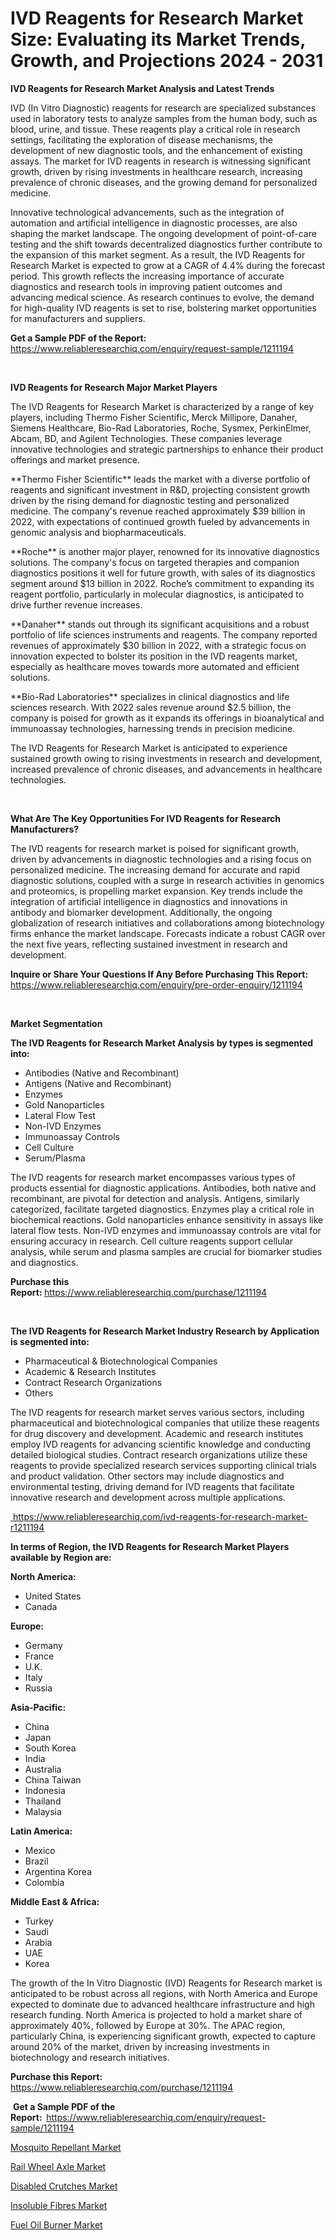 <p><h1>IVD Reagents for Research Market Size: Evaluating its Market Trends, Growth, and Projections 2024 - 2031</h1></p><p><strong>IVD Reagents for Research Market Analysis and Latest Trends</strong></p>
<p><p>IVD (In Vitro Diagnostic) reagents for research are specialized substances used in laboratory tests to analyze samples from the human body, such as blood, urine, and tissue. These reagents play a critical role in research settings, facilitating the exploration of disease mechanisms, the development of new diagnostic tools, and the enhancement of existing assays. The market for IVD reagents in research is witnessing significant growth, driven by rising investments in healthcare research, increasing prevalence of chronic diseases, and the growing demand for personalized medicine.</p><p>Innovative technological advancements, such as the integration of automation and artificial intelligence in diagnostic processes, are also shaping the market landscape. The ongoing development of point-of-care testing and the shift towards decentralized diagnostics further contribute to the expansion of this market segment. As a result, the IVD Reagents for Research Market is expected to grow at a CAGR of 4.4% during the forecast period. This growth reflects the increasing importance of accurate diagnostics and research tools in improving patient outcomes and advancing medical science. As research continues to evolve, the demand for high-quality IVD reagents is set to rise, bolstering market opportunities for manufacturers and suppliers.</p></p>
<p><strong>Get a Sample PDF of the Report:&nbsp;</strong> <a href="https://www.reliableresearchiq.com/enquiry/request-sample/1211194?utm_campaign=1123&utm_medium=2&utm_source=Github&utm_content=ia&utm_term=16122024&utm_id=ivd-reagents-for-research">https://www.reliableresearchiq.com/enquiry/request-sample/1211194</a></p>
<p>&nbsp;</p>
<p><strong>IVD Reagents for Research Major Market Players</strong></p>
<p><p>The IVD Reagents for Research Market is characterized by a range of key players, including Thermo Fisher Scientific, Merck Millipore, Danaher, Siemens Healthcare, Bio-Rad Laboratories, Roche, Sysmex, PerkinElmer, Abcam, BD, and Agilent Technologies. These companies leverage innovative technologies and strategic partnerships to enhance their product offerings and market presence.</p><p>**Thermo Fisher Scientific** leads the market with a diverse portfolio of reagents and significant investment in R&D, projecting consistent growth driven by the rising demand for diagnostic testing and personalized medicine. The company's revenue reached approximately $39 billion in 2022, with expectations of continued growth fueled by advancements in genomic analysis and biopharmaceuticals.</p><p>**Roche** is another major player, renowned for its innovative diagnostics solutions. The company's focus on targeted therapies and companion diagnostics positions it well for future growth, with sales of its diagnostics segment around $13 billion in 2022. Roche’s commitment to expanding its reagent portfolio, particularly in molecular diagnostics, is anticipated to drive further revenue increases.</p><p>**Danaher** stands out through its significant acquisitions and a robust portfolio of life sciences instruments and reagents. The company reported revenues of approximately $30 billion in 2022, with a strategic focus on innovation expected to bolster its position in the IVD reagents market, especially as healthcare moves towards more automated and efficient solutions.</p><p>**Bio-Rad Laboratories** specializes in clinical diagnostics and life sciences research. With 2022 sales revenue around $2.5 billion, the company is poised for growth as it expands its offerings in bioanalytical and immunoassay technologies, harnessing trends in precision medicine.</p><p>The IVD Reagents for Research Market is anticipated to experience sustained growth owing to rising investments in research and development, increased prevalence of chronic diseases, and advancements in healthcare technologies.</p></p>
<p>&nbsp;</p>
<p><strong>What Are The Key Opportunities For IVD Reagents for Research Manufacturers?</strong></p>
<p><p>The IVD reagents for research market is poised for significant growth, driven by advancements in diagnostic technologies and a rising focus on personalized medicine. The increasing demand for accurate and rapid diagnostic solutions, coupled with a surge in research activities in genomics and proteomics, is propelling market expansion. Key trends include the integration of artificial intelligence in diagnostics and innovations in antibody and biomarker development. Additionally, the ongoing globalization of research initiatives and collaborations among biotechnology firms enhance the market landscape. Forecasts indicate a robust CAGR over the next five years, reflecting sustained investment in research and development.</p></p>
<p><strong>Inquire or Share Your Questions If Any Before Purchasing This Report:</strong> <a href="https://www.reliableresearchiq.com/enquiry/pre-order-enquiry/1211194?utm_campaign=1123&utm_medium=2&utm_source=Github&utm_content=ia&utm_term=16122024&utm_id=ivd-reagents-for-research">https://www.reliableresearchiq.com/enquiry/pre-order-enquiry/1211194</a></p>
<p>&nbsp;</p>
<p><strong>Market Segmentation</strong></p>
<p><strong>The IVD Reagents for Research Market Analysis by types is segmented into:</strong></p>
<p><ul><li>Antibodies (Native and Recombinant)</li><li>Antigens (Native and Recombinant)</li><li>Enzymes</li><li>Gold Nanoparticles</li><li>Lateral Flow Test</li><li>Non-IVD Enzymes</li><li>Immunoassay Controls</li><li>Cell Culture</li><li>Serum/Plasma</li></ul></p>
<p><p>The IVD reagents for research market encompasses various types of products essential for diagnostic applications. Antibodies, both native and recombinant, are pivotal for detection and analysis. Antigens, similarly categorized, facilitate targeted diagnostics. Enzymes play a critical role in biochemical reactions. Gold nanoparticles enhance sensitivity in assays like lateral flow tests. Non-IVD enzymes and immunoassay controls are vital for ensuring accuracy in research. Cell culture reagents support cellular analysis, while serum and plasma samples are crucial for biomarker studies and diagnostics.</p></p>
<p><strong>Purchase this Report:&nbsp;</strong><a href="https://www.reliableresearchiq.com/purchase/1211194?utm_campaign=1123&utm_medium=2&utm_source=Github&utm_content=ia&utm_term=16122024&utm_id=ivd-reagents-for-research">https://www.reliableresearchiq.com/purchase/1211194</a></p>
<p>&nbsp;</p>
<p><strong>The IVD Reagents for Research Market Industry Research by Application is segmented into:</strong></p>
<p><ul><li>Pharmaceutical & Biotechnological Companies</li><li>Academic & Research Institutes</li><li>Contract Research Organizations</li><li>Others</li></ul></p>
<p><p>The IVD reagents for research market serves various sectors, including pharmaceutical and biotechnological companies that utilize these reagents for drug discovery and development. Academic and research institutes employ IVD reagents for advancing scientific knowledge and conducting detailed biological studies. Contract research organizations utilize these reagents to provide specialized research services supporting clinical trials and product validation. Other sectors may include diagnostics and environmental testing, driving demand for IVD reagents that facilitate innovative research and development across multiple applications.</p></p>
<p><a href="https://www.reliableresearchiq.com/ivd-reagents-for-research-market-r1211194?utm_campaign=1123&utm_medium=2&utm_source=Github&utm_content=ia&utm_term=16122024&utm_id=ivd-reagents-for-research">&nbsp;https://www.reliableresearchiq.com/ivd-reagents-for-research-market-r1211194</a></p>
<p><strong>In terms of Region, the IVD Reagents for Research Market Players available by Region are:</strong></p>
<p>
    <p> <strong> North America: </strong>
        <ul>
            <li>United States</li>
            <li>Canada</li>
        </ul>
        </p> 
    <p> <strong> Europe: </strong>
        <ul>
            <li>Germany</li>
            <li>France</li>
            <li>U.K.</li>
            <li>Italy</li>
            <li>Russia</li>
        </ul>
        </p> 
    <p> <strong> Asia-Pacific: </strong>
        <ul>
            <li>China</li>
            <li>Japan</li>
            <li>South Korea</li>
            <li>India</li>
            <li>Australia</li>
            <li>China Taiwan</li>
            <li>Indonesia</li>
            <li>Thailand</li>
            <li>Malaysia</li>
        </ul>
        </p> 
    <p> <strong> Latin America: </strong>
        <ul>
            <li>Mexico</li>
            <li>Brazil</li>
            <li>Argentina Korea</li>
            <li>Colombia</li>
        </ul>
        </p> 
    <p> <strong> Middle East & Africa: </strong>
        <ul>
            <li>Turkey</li>
            <li>Saudi</li>
            <li>Arabia</li>
            <li>UAE</li>
            <li>Korea</li>
        </ul>
    </p>
    </p>
<p><p>The growth of the In Vitro Diagnostic (IVD) Reagents for Research market is anticipated to be robust across all regions, with North America and Europe expected to dominate due to advanced healthcare infrastructure and high research funding. North America is projected to hold a market share of approximately 40%, followed by Europe at 30%. The APAC region, particularly China, is experiencing significant growth, expected to capture around 20% of the market, driven by increasing investments in biotechnology and research initiatives.</p></p>
<p><strong>Purchase this Report: </strong><a href="https://www.reliableresearchiq.com/purchase/1211194?utm_campaign=1123&utm_medium=2&utm_source=Github&utm_content=ia&utm_term=16122024&utm_id=ivd-reagents-for-research">https://www.reliableresearchiq.com/purchase/1211194</a></p>
<p>&nbsp;<strong>Get a Sample PDF of the Report:&nbsp;&nbsp;</strong><a href="https://www.reliableresearchiq.com/enquiry/request-sample/1211194?utm_campaign=1123&utm_medium=2&utm_source=Github&utm_content=ia&utm_term=16122024&utm_id=ivd-reagents-for-research">https://www.reliableresearchiq.com/enquiry/request-sample/1211194</a></p>
<p><strong></strong></p>
<p><p><a href="https://www.linkedin.com/pulse/mosquito-repellant-sector-surge-55-growth-roadmap-2031-koncepti-b2tte?utm_campaign=1123&utm_medium=2&utm_source=Github&utm_content=ia&utm_term=16122024&utm_id=ivd-reagents-for-research">Mosquito Repellant Market</a></p><p><a href="https://www.linkedin.com/pulse/rail-wheel-axle-market-analysis-report-predicts-trends-nxobe?utm_campaign=1123&utm_medium=2&utm_source=Github&utm_content=ia&utm_term=16122024&utm_id=ivd-reagents-for-research">Rail Wheel Axle Market</a></p><p><a href="https://www.linkedin.com/pulse/growth-trajectory-disabled-crutches-market-2024-2031-projected-rcxae?utm_campaign=1123&utm_medium=2&utm_source=Github&utm_content=ia&utm_term=16122024&utm_id=ivd-reagents-for-research">Disabled Crutches Market</a></p><p><a href="https://github.com/dierdrecrichton210/Market-Research-Report-List-1/blob/main/insoluble-fibres-market.md?utm_campaign=1123&utm_medium=2&utm_source=Github&utm_content=ia&utm_term=16122024&utm_id=ivd-reagents-for-research">Insoluble Fibres Market</a></p><p><a href="https://www.linkedin.com/pulse/insights-fuel-oil-burner-market-players-size-geographical-dcz4e?utm_campaign=1123&utm_medium=2&utm_source=Github&utm_content=ia&utm_term=16122024&utm_id=ivd-reagents-for-research">Fuel Oil Burner Market</a></p></p>